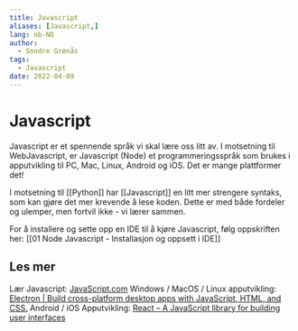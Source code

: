 ```yaml
---
title: Javascript
aliases: [Javascript,]
lang: nb-NO
author:
  - Sondre Grønås
tags:
  - Javascript
date: 2022-04-09
---
```

# Javascript
Javascript er et spennende språk vi skal lære oss litt av. I motsetning til WebJavascript, er Javascript (Node) et programmeringsspråk som brukes i apputvikling til PC, Mac, Linux, Android og iOS. Det er mange plattformer det!

I motsetning til [[Python]] har [[Javascript]] en litt mer strengere syntaks, som kan gjøre det mer krevende å lese koden. Dette er med både fordeler og ulemper, men fortvil ikke - vi lærer sammen.

For å installere og sette opp en IDE til å kjøre Javascript, følg oppskriften her: [[01 Node Javascript - Installasjon og oppsett i IDE]]

## Les mer
Lær Javascript: [JavaScript.com](https://www.javascript.com/)
Windows / MacOS / Linux apputvikling: [Electron | Build cross-platform desktop apps with JavaScript, HTML, and CSS.](https://www.electronjs.org/)
Android / iOS Apputvikling: [React – A JavaScript library for building user interfaces](https://reactjs.org/)